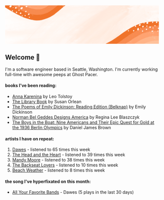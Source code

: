 ![](https://github.com/grace-raper/grace-raper/blob/main/github-readme-header.gif)
## Welcome 👋
I'm a software engineer based in Seattle, Washington. I'm currently working full-time with awesome peeps at Ghost Pacer.

#### books I've been reading:
   <!-- GOODREADS-LIST:START -->
- [Anna Karenina](https://www.goodreads.com/review/show/5457976967?utm_medium=api&utm_source=rss) by Leo Tolstoy
- [The Library Book](https://www.goodreads.com/review/show/4903742380?utm_medium=api&utm_source=rss) by Susan Orlean
- [The Poems of Emily Dickinson: Reading Edition (Belknap)](https://www.goodreads.com/review/show/5444557066?utm_medium=api&utm_source=rss) by Emily Dickinson
- [Norman Bel Geddes Designs America](https://www.goodreads.com/review/show/5412346892?utm_medium=api&utm_source=rss) by Regina Lee Blaszczyk
- [The Boys in the Boat: Nine Americans and Their Epic Quest for Gold at the 1936 Berlin Olympics](https://www.goodreads.com/review/show/4992690226?utm_medium=api&utm_source=rss) by Daniel James Brown
<!-- GOODREADS-LIST:END -->

#### artists I have on repeat:
<!-- LASTFM-TOP-ARTIST:START -->
1. [Dawes](https://www.last.fm/music/Dawes) - listened to 65 times this week
2. [The Head and the Heart](https://www.last.fm/music/The+Head+and+the+Heart) - listened to 39 times this week
3. [Mandy Moore](https://www.last.fm/music/Mandy+Moore) - listened to 38 times this week
4. [The Backseat Lovers](https://www.last.fm/music/The+Backseat+Lovers) - listened to 10 times this week
5. [Beach Weather](https://www.last.fm/music/Beach+Weather) - listened to 8 times this week
<!-- LASTFM-TOP-ARTIST:STOP -->

#### the song I've hyperfixated on this month:
<!-- LASTFM-TOP-TRACK:START -->
* [All Your Favorite Bands](https://www.last.fm/music/Dawes/_/All+Your+Favorite+Bands) - Dawes (5 plays in the last 30 days)
<!-- LASTFM-TOP-TRACK:END -->

<!--
**grace-raper/grace-raper** is a ✨ _special_ ✨ repository because its `README.md` (this file) appears on your GitHub profile.

Here are some ideas to get you started:

- 🔭 I’m currently working on ...
- 🌱 I’m currently learning ...
- 👯 I’m looking to collaborate on ...
- 🤔 I’m looking for help with ...
- 💬 Ask me about ...
- 📫 How to reach me: ...
- 😄 Pronouns: ...
- ⚡ Fun fact: ...
- 🔭 I’m currently on a journey to build **great** things
- 🌱 I’m currently learning **everything** 🤓
- 🤝 I’m looking for help with **finding projects to contribute to!**
- 💬 Ask me about **open source, web development, and community management**
- 📫 Reach me out at
<div>
<details>
  <summary>🧑 More about me</summary>
</details>
</p>
-->
